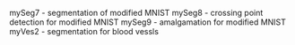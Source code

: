 mySeg7 - segmentation of modified MNIST
mySeg8 - crossing point detection for modified MNIST
mySeg9 - amalgamation for modified MNIST
myVes2 - segmentation for blood vessls
